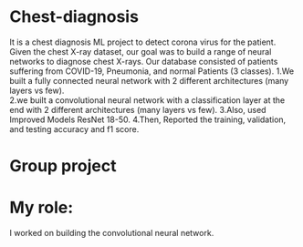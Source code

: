 # Chest-diagnosis
It is a chest diagnosis ML project to detect corona virus for the patient. Given the chest X-ray dataset, our goal was to build a range of neural networks to diagnose chest X-rays. Our database consisted of patients suffering from COVID-19, Pneumonia, and normal Patients (3 classes).
1.We built a fully connected neural network with 2 different architectures (many layers vs few). <br />
2.we built a convolutional neural network with a classification layer at the end with 2 different architectures (many layers vs few).
3.Also, used Improved Models ResNet 18-50.
4.Then, Reported the training, validation, and testing accuracy and f1 score.
# Group project
# My role: 
I worked on building the convolutional neural network.

